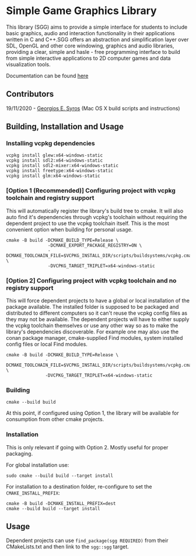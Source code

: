 # Simple Game Graphics Library

This library (SGG) aims to provide a simple interface for students to include basic graphics, audio and interaction functionality in their applications written in C and C++.SGG offers an abstraction and simplification layer over SDL, OpenGL and other core windowing, graphics and audio libraries, providing a clear, simple and hasle - free programming interface to build from simple interactive applications to 2D computer games and data visualization tools.

Documentation can be found [here](https://cgaueb.github.io/sgg/index.html "SGG's Documentation")

## Contributors

 19/11/2020 - [Georgios E. Syros](https://github.com/gsiros "Georgios E. Syros") (Mac OS X build scripts and instructions)
 
 
## Building, Installation and Usage

### Installing vcpkg dependencies

```
vcpkg install glew:x64-windows-static
vcpkg install sdl2:x64-windows-static
vcpkg install sdl2-mixer:x64-windows-static
vcpkg install freetype:x64-windows-static
vcpkg install glm:x64-windows-static
```

### [Option 1 (Recommended)] Configuring project with vcpkg toolchain and registry support

This will automatically register the library's build tree to cmake.
It will also auto find it's dependencies through vcpkg's toolchain without requiring the
dependent project to use the vcpkg toolchain itself. 
This is the most convenient option when building for personal usage. 

```
cmake -B build -DCMAKE_BUILD_TYPE=Release \
                -DCMAKE_EXPORT_PACKAGE_REGISTRY=ON \
                -DCMAKE_TOOLCHAIN_FILE=$VCPKG_INSTALL_DIR/scripts/buildsystems/vcpkg.cmake \
                -DVCPKG_TARGET_TRIPLET=x64-windows-static
```

### [Option 2] Configuring project with vcpkg toolchain and no registry support

This will force dependent projects to have a global or local installation of the package available.
The installed folder is supposed to be packaged and distributed to different computers so it can't reuse
the vcpkg config files as they may not be available. The dependent projects will have to either supply
the vcpkg toolchain themselves or use any other way so as to make the library's dependencies discoverable. For example one may
also use the conan package manager, cmake-supplied Find modules, system installed config files or local Find modules.

```
cmake -B build -DCMAKE_BUILD_TYPE=Release \
               -DCMAKE_TOOLCHAIN_FILE=$VCPKG_INSTALL_DIR/scripts/buildsystems/vcpkg.cmake \
               -DVCPKG_TARGET_TRIPLET=x64-windows-static
```

### Building 

`cmake --build build`

At this point, if configured using Option 1, the library will be available for consumption from other cmake projects.

### Installation 

This is only relevant if going with Option 2. Mostly useful for proper packaging.

For global installation use:

`sudo cmake --build build --target install`

For installation to a destination folder, re-configure to set the `CMAKE_INSTALL_PREFIX`:

```
cmake -B build -DCMAKE_INSTALL_PREFIX=dest
cmake --build build --target install
```

## Usage

Dependent projects can use `find_package(sgg REQUIRED)` from their CMakeLists.txt and 
then link to the `sgg::sgg` target. 
